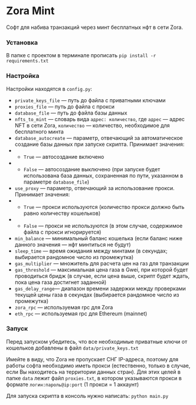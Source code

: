 # Zora Mint

Софт для набива транзакций через минт бесплатных нфт в сети Zora.

### Установка

В папке с проектом в терминале прописать `pip install -r requirements.txt`

### Настройка

Настройки находятся в `config.py`:
* `private_keys_file` — путь до файла с приватными ключами
* `proxies_file` — путь до файла с прокси
* `database_file` — путь до файла базы данных
* `nfts_to_mint` — словарь вида `адрес: количество`, где `адрес` — адрес NFT в сети Zora, `количество` — количество, необходимое для бесплатного минта
* `database_autocreate` — параметр, отвечающий за автоматическое создание базы данных при запуске скрипта. Принимает значения: 
* * `True` — автосоздание включено
* * `False` — автосоздание выключено (при запуске будет использована база данных, сохраненная по пути, указанном в параметре `database_file`)
* `use_proxy` — параметр, отвечающий за использование прокси. Принимает значения:
* * `True` — прокси используются (количество прокси должно быть равно количеству кошельков)
* * `False` — прокси не используются (в этом случае, содержимое файла с прокси игнорируется)
* `min_balance` — минимальный баланс кошелька (если баланс ниже данного значения — нфт минтиться не будут)
* `sleep_time` — время ожидания между минтами (в секундах; выбирается рандомное число из промежутка)
* `gas_multiplier` — множитель для расчета цен на газ для транзакции
* `gas_threshold` — максимальная цена газа в Gwei, при которой будет проводиться бридж (в случае, если цена выше, скрипт будет ждать, пока цена газа достигнет заданной)
* `gas_delay_range`— диапазон времени задержки между проверками текущей цены газа в секундах (выбирается рандомное число из промежутка)
* `zora_rpc` — используемая rpc для Zora
* `eth_rpc` — используемая rpc для Ethereum (mainnet)

### Запуск

Перед запуском убедитесь, что все необходимые приватные ключи от кошельков добавлены в файл `data/private_keys.txt`

Имейте в виду, что Zora не пропускает СНГ IP-адреса, поэтому для работы софта необходимо иметь прокси (естественно, только в случае, если Вы находитесь на территории данных стран). Для этих целей в папке `data` лежит файл `proxies.txt`, в котором указываются прокси в формате `логин:пароль@ip:port` (1 прокси = 1 аккаунт)

Для запуска скрипта в консоль нужно написать: `python main.py`